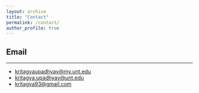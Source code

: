 ```yaml
---
layout: archive
title: "Contact"
permalink: /contact/
author_profile: true
---
```


## Email

---
* kritagyaupadhyay@my.unt.edu
* kritagya.upadhyay@unt.edu
* kritagya93@gmail.com